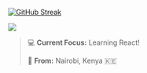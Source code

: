 
[![GitHub Streak](https://github-readme-streak-stats.herokuapp.com/?user=YOUR_USERNAME&theme=dark)](https://git.io/streak-stats)

<img src="https://readme-typing-svg.herokuapp.com/?lines=Hello+World!;I'm+a+developer.;Check+out+my+repos!&center=true&size=20">


> 💻 **Current Focus:** Learning React!
>
> 📍 **From:** Nairobi, Kenya 🇰🇪
